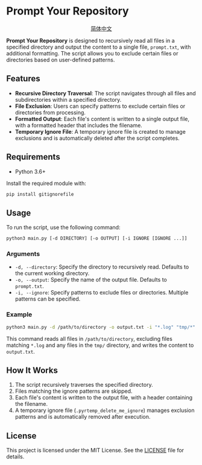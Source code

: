 # Prompt Your Repository

<div align="center">

[简体中文](README.zh.md)

</div>

**Prompt Your Repository** is designed to recursively read all files in a specified directory and output the content to a single file, `prompt.txt`, with additional formatting. The script allows you to exclude certain files or directories based on user-defined patterns.

## Features

- **Recursive Directory Traversal**: The script navigates through all files and subdirectories within a specified directory.
- **File Exclusion**: Users can specify patterns to exclude certain files or directories from processing.
- **Formatted Output**: Each file's content is written to a single output file, with a formatted header that includes the filename.
- **Temporary Ignore File**: A temporary ignore file is created to manage exclusions and is automatically deleted after the script completes.

## Requirements

- Python 3.6+

Install the required module with:

```bash
pip install gitignorefile
```

## Usage

To run the script, use the following command:

```bash
python3 main.py [-d DIRECTORY] [-o OUTPUT] [-i IGNORE [IGNORE ...]]
```

### Arguments

- `-d, --directory`: Specify the directory to recursively read. Defaults to the current working directory.
- `-o, --output`: Specify the name of the output file. Defaults to `prompt.txt`.
- `-i, --ignore`: Specify patterns to exclude files or directories. Multiple patterns can be specified.

### Example

```bash
python3 main.py -d /path/to/directory -o output.txt -i "*.log" "tmp/*"
```

This command reads all files in `/path/to/directory`, excluding files matching `*.log` and any files in the `tmp/` directory, and writes the content to `output.txt`.

## How It Works

1. The script recursively traverses the specified directory.
2. Files matching the ignore patterns are skipped.
3. Each file's content is written to the output file, with a header containing the filename.
4. A temporary ignore file (`.pyrtemp_delete_me_ignore`) manages exclusion patterns and is automatically removed after execution.

## License

This project is licensed under the MIT License. See the [LICENSE](LICENSE) file for details.